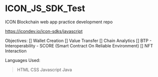 # ICON_JS_SDK_Test
ICON Blockchain web app practice development repo

https://icondev.io/icon-sdks/javascript

Objectives:
[] Wallet Creation
[] Value Transfer
[] Chain Analytics
[] BTP - Interoperability - SCORE (Smart Contract On Reliable Environment)
[] NFT Interaction

Languages Used:
> HTML
> CSS
> Javascript
> Java
